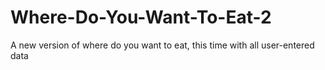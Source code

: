 # Where-Do-You-Want-To-Eat-2
A new version of where do you want to eat, this time with all user-entered data

